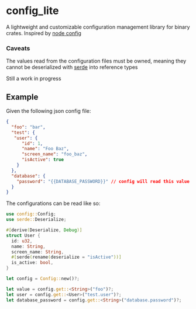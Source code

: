 # config_lite

A lightweight and customizable configuration management library for binary crates. Inspired by [node config](https://www.npmjs.com/package/config)

### Caveats
The values read from the configuration files must be owned, meaning they cannot be deserialized with [serde](https://github.com/serde-rs/serde) into reference types

Still a work in progress

## Example

Given the following json config file:

```json
{
  "foo": "bar",
  "test": {
   "user": {
      "id": 1,
      "name": "Foo Baz",
      "screen_name": "foo_baz",
      "isActive": true
    }
  },
  "database": {
    "password": "{{DATABASE_PASSWORD}}" // config will read this value from the env var $DATABASE_PASSWORD
  }
}
```

The configurations can be read like so:

```rust
use config::Config;
use serde::Deserialize;

#[derive(Deserialize, Debug)]
struct User {
  id: u32,
  name: String,
  screen_name: String,
  #[serde(rename(deserialize = "isActive"))]
  is_active: bool,
}

let config = Config::new()?;

let value = config.get::<String>("foo")?;
let user = config.get::<User>("test.user")?;
let database_password = config.get::<String>("database.password")?;
```

